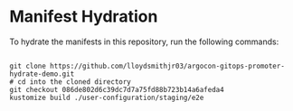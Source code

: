 
# Manifest Hydration

To hydrate the manifests in this repository, run the following commands:

```shell

git clone https://github.com/lloydsmithjr03/argocon-gitops-promoter-hydrate-demo.git
# cd into the cloned directory
git checkout 086de802d6c39dc7d7a75fd88b723b14a6afeda4
kustomize build ./user-configuration/staging/e2e
```